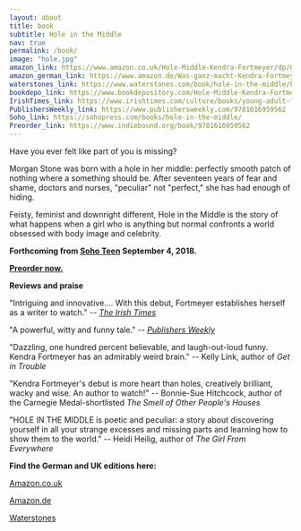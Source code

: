```yaml
---
layout: about
title: book
subtitle: Hole in the Middle
nav: true
permalink: /book/
image: "hole.jpg"
amazon_link: https://www.amazon.co.uk/Hole-Middle-Kendra-Fortmeyer/dp/0349002754
amazon_german_link: https://www.amazon.de/Was-ganz-macht-Kendra-Fortmeyer/dp/3789108456
waterstones_link: https://www.waterstones.com/book/hole-in-the-middle/kendra-fortmeyer/9780349002750
bookdepo_link: https://www.bookdepository.com/Hole-Middle-Kendra-Fortmeyer/9780349002750
IrishTimes_link: https://www.irishtimes.com/culture/books/young-adult-fiction-round-up-broken-lives-and-the-missing-pieces-1.3167578
PublishersWeekly_link: https://www.publishersweekly.com/9781616959562
Soho_link: https://sohopress.com/books/hole-in-the-middle/
Preorder_link: https://www.indiebound.org/book/9781616959562
---
```

Have you ever felt like part of you is missing?

Morgan Stone was born with a hole in her middle: perfectly smooth patch of nothing where a something should be. After seventeen years of fear and shame, doctors and nurses, "peculiar" not "perfect," she has had enough of hiding. 

Feisty, feminist and downright different, Hole in the Middle is the story of what happens when a girl who is anything but normal confronts a world obsessed with body image and celebrity.

**Forthcoming from [Soho Teen]({{page.Soho_link}}) September 4, 2018.**

**[Preorder now.]({{page.Preorder_link}})**



**Reviews and praise**

"Intriguing and innovative.... With this debut, Fortmeyer establishes herself as a writer to watch." -- *[The Irish Times]({{page.IrishTimes_link}})*

"A powerful, witty and funny tale." -- *[Publishers Weekly]({{page.PublishersWeekly_link}})*

"Dazzling, one hundred percent believable, and laugh-out-loud funny. Kendra Fortmeyer has an admirably weird brain." -- Kelly Link, author of *Get in Trouble*

"Kendra Fortmeyer's debut is more heart than holes, creatively brilliant, wacky and wise. An author to watch!" -- Bonnie-Sue Hitchcock, author of the Carnegie Medal-shortlisted *The Smell of Other People's Houses*

"HOLE IN THE MIDDLE is poetic and peculiar: a story about discovering yourself in all your strange excesses and missing parts and learning how to show them to the world." -- Heidi Heilig, author of *The Girl From Everywhere*



**Find the German and UK editions here:**

[Amazon.co.uk]({{page.amazon_link}})

[Amazon.de]({{page.amazon_german_link}})

[Waterstones]({{page.waterstones_link}})


